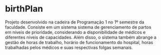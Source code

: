 # birthPlan

Projeto desenvolvido na cadeira de Programação 1 no 1º semestre da faculdade. 
Consiste em um sistema sistema de gerenciamento de partos em níveis de prioridade, considerando a disponibilidade de médicos e diferentes níveis de capacidades. 
Além disso, o sistema também abrange a gestão de horas de trabalho, horário de funcionamento do hospital, horas trabalhadas pelos médicos e suas respectivas folgas semanais.

